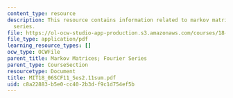 ```yaml
---
content_type: resource
description: This resource contains information related to markov matrices; fourier
  series.
file: https://ol-ocw-studio-app-production.s3.amazonaws.com/courses/18-06sc-linear-algebra-fall-2011/c8a22883b5e0cc402b3df9c1d754ef5b_MIT18_06SCF11_Ses2.11sum.pdf
file_type: application/pdf
learning_resource_types: []
ocw_type: OCWFile
parent_title: Markov Matrices; Fourier Series
parent_type: CourseSection
resourcetype: Document
title: MIT18_06SCF11_Ses2.11sum.pdf
uid: c8a22883-b5e0-cc40-2b3d-f9c1d754ef5b
---
```

